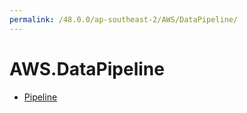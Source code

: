 ```yaml
---
permalink: /48.0.0/ap-southeast-2/AWS/DataPipeline/
---
```


# AWS.DataPipeline



* [Pipeline](Pipeline.md)